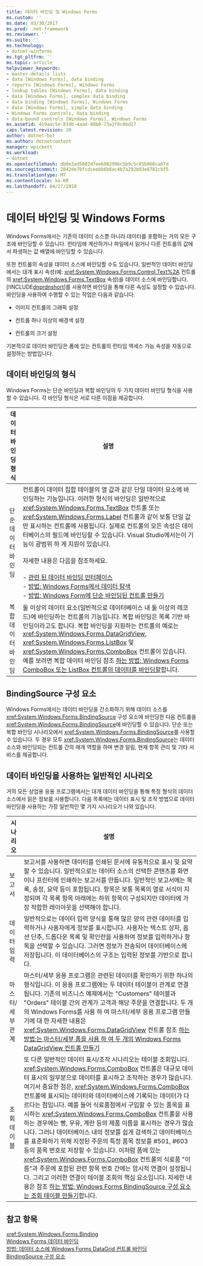 ```yaml
---
title: 데이터 바인딩 및 Windows Forms
ms.custom: ''
ms.date: 03/30/2017
ms.prod: .net-framework
ms.reviewer: ''
ms.suite: ''
ms.technology:
- dotnet-winforms
ms.tgt_pltfrm: ''
ms.topic: article
helpviewer_keywords:
- master-details lists
- data [Windows Forms], data binding
- reports [Windows Forms], Windows Forms
- lookup tables [Windows Forms], data binding
- data [Windows Forms], complex data binding
- data binding [Windows Forms], Windows Forms
- data [Windows Forms], simple data binding
- Windows Forms controls, data binding
- data-bound controls [Windows Forms], Windows Forms
ms.assetid: 419aac5e-819b-4aad-88b0-73a2f8c0bd27
caps.latest.revision: 20
author: dotnet-bot
ms.author: dotnetcontent
manager: wpickett
ms.workload:
- dotnet
ms.openlocfilehash: db0e3ad5602d7ee608299bc5b9c5c85b860cab7d
ms.sourcegitcommit: 2042de78fcdceebb6b8ac4b7a292b93e8782cbf5
ms.translationtype: MT
ms.contentlocale: ko-KR
ms.lasthandoff: 04/27/2018
---
```

# <a name="data-binding-and-windows-forms"></a>데이터 바인딩 및 Windows Forms
Windows Forms에서는 기존의 데이터 소스뿐 아니라 데이터를 포함하는 거의 모든 구조에 바인딩할 수 있습니다. 런타임에 계산하거나 파일에서 읽거나 다른 컨트롤의 값에서 파생하는 값 배열에 바인딩할 수 있습니다.  
  
 또한 컨트롤의 속성을 데이터 소스에 바인딩할 수도 있습니다. 일반적인 데이터 바인딩에서는 대개 표시 속성(예: <xref:System.Windows.Forms.Control.Text%2A> 컨트롤의 <xref:System.Windows.Forms.TextBox> 속성)을 데이터 소스에 바인딩합니다. [!INCLUDE[dnprdnshort](../../../includes/dnprdnshort-md.md)]를 사용하면 바인딩을 통해 다른 속성도 설정할 수 있습니다. 바인딩을 사용하여 수행할 수 있는 작업은 다음과 같습니다.  
  
-   이미지 컨트롤의 그래픽 설정  
  
-   컨트롤 하나 이상의 배경색 설정  
  
-   컨트롤의 크기 설정  
  
 기본적으로 데이터 바인딩은 폼에 있는 컨트롤의 런타임 액세스 가능 속성을 자동으로 설정하는 방법입니다.  
  
## <a name="types-of-data-binding"></a>데이터 바인딩의 형식  
 Windows Forms는 단순 바인딩과 복합 바인딩의 두 가지 데이터 바인딩 형식을 사용할 수 있습니다. 각 바인딩 형식은 서로 다른 이점을 제공합니다.  
  
|데이터 바인딩 형식|설명|  
|--------------------------|-----------------|  
|단순 데이터 바인딩|컨트롤이 데이터 집합 테이블의 열 값과 같은 단일 데이터 요소에 바인딩하는 기능입니다. 이러한 형식의 바인딩은 일반적으로 <xref:System.Windows.Forms.TextBox> 컨트롤 또는 <xref:System.Windows.Forms.Label> 컨트롤과 같이 보통 단일 값만 표시하는 컨트롤에 사용됩니다. 실제로 컨트롤의 모든 속성은 데이터베이스의 필드에 바인딩할 수 있습니다. Visual Studio에서는이 기능이 광범위 하 게 지원이 있습니다.<br /><br /> 자세한 내용은 다음을 참조하세요.<br /><br /> -   [관련 된 데이터 바인딩 인터페이스](../../../docs/framework/winforms/interfaces-related-to-data-binding.md)<br />-   [방법: Windows Forms에서 데이터 탐색](../../../docs/framework/winforms/how-to-navigate-data-in-windows-forms.md)<br />-   [방법: Windows Form에 단순 바인딩된 컨트롤 만들기](../../../docs/framework/winforms/how-to-create-a-simple-bound-control-on-a-windows-form.md)|  
|복합 데이터 바인딩|둘 이상의 데이터 요소(일반적으로 데이터베이스 내 둘 이상의 레코드)에 바인딩하는 컨트롤의 기능입니다. 복합 바인딩은 목록 기반 바인딩이라고도 합니다. 복합 바인딩을 지원하는 컨트롤의 예로는 <xref:System.Windows.Forms.DataGridView>, <xref:System.Windows.Forms.ListBox> 및 <xref:System.Windows.Forms.ComboBox> 컨트롤이 있습니다. 예를 보려면 복합 데이터 바인딩 참조 [하는 방법: Windows Forms ComboBox 또는 ListBox 컨트롤의 데이터를 바인딩할](../../../docs/framework/winforms/controls/how-to-bind-a-windows-forms-combobox-or-listbox-control-to-data.md)합니다.|  
  
## <a name="bindingsource-component"></a>BindingSource 구성 요소  
 Windows Forms에서는 데이터 바인딩을 간소화하기 위해 데이터 소스를 <xref:System.Windows.Forms.BindingSource> 구성 요소에 바인딩한 다음 컨트롤을 <xref:System.Windows.Forms.BindingSource>에 바인딩할 수 있습니다. 단순 또는 복합 바인딩 시나리오에서 <xref:System.Windows.Forms.BindingSource>를 사용할 수 있습니다. 두 경우 모두 <xref:System.Windows.Forms.BindingSource>는 데이터 소스와 바인딩되는 컨트롤 간의 매개 역할을 하며 변경 알림, 현재 항목 관리 및 기타 서비스를 제공합니다.  
  
## <a name="common-scenarios-that-employ-data-binding"></a>데이터 바인딩을 사용하는 일반적인 시나리오  
 거의 모든 상업용 응용 프로그램에서는 대개 데이터 바인딩을 통해 특정 형식의 데이터 소스에서 읽은 정보를 사용합니다. 다음 목록에는 데이터 표시 및 조작 방법으로 데이터 바인딩을 사용하는 가장 일반적인 몇 가지 시나리오가 나와 있습니다.  
  
|시나리오|설명|  
|--------------|-----------------|  
|보고서|보고서를 사용하면 데이터를 인쇄된 문서에 유동적으로 표시 및 요약할 수 있습니다. 일반적으로는 데이터 소스의 선택한 콘텐츠를 화면이나 프린터에 인쇄하는 보고서를 만듭니다. 일반적인 보고서에는 목록, 송장, 요약 등이 포함됩니다. 항목은 보통 목록의 열로 서식이 지정되며 각 목록 항목 아래에는 하위 항목이 구성되지만 데이터에 가장 적합한 레이아웃을 선택해야 합니다.|  
|데이터 입력|일반적으로는 데이터 입력 양식을 통해 많은 양의 관련 데이터를 입력하거나 사용자에게 정보를 표시합니다. 사용자는 텍스트 상자, 옵션 단추, 드롭다운 목록 및 확인란을 사용하여 정보를 입력하거나 항목을 선택할 수 있습니다. 그러면 정보가 전송되어 데이터베이스에 저장됩니다. 이 데이터베이스의 구조는 입력된 정보를 기반으로 합니다.|  
|마스터/세부 관계|마스터/세부 응용 프로그램은 관련된 데이터를 확인하기 위한 하나의 형식입니다. 이 응용 프로그램에는 두 데이터 테이블이 관계로 연결됩니다. 기존의 비즈니스 예제에서는 "Customers" 테이블과 "Orders" 테이블 간의 관계가 고객과 해당 주문을 연결합니다. 두 개의 Windows Forms를 사용 하 여 마스터/세부 응용 프로그램 만들기에 대 한 자세한 내용은 <xref:System.Windows.Forms.DataGridView> 컨트롤 참조 [하는 방법:는 마스터/세부 폼을 사용 하 여 두 개의 Windows Forms DataGridView 컨트롤 만들기](../../../docs/framework/winforms/controls/create-a-master-detail-form-using-two-datagridviews.md)|  
|조회 테이블|또 다른 일반적인 데이터 표시/조작 시나리오는 테이블 조회입니다. <xref:System.Windows.Forms.ComboBox> 컨트롤은 대규모 데이터 표시의 일부분으로 데이터를 표시하고 조작하는 경우가 많습니다. 여기서 중요한 점은, <xref:System.Windows.Forms.ComboBox> 컨트롤에 표시되는 데이터와 데이터베이스에 기록되는 데이터가 다르다는 점입니다. 예를 들어 식료품점에서 구입할 수 있는 품목을 표시하는 <xref:System.Windows.Forms.ComboBox> 컨트롤을 사용하는 경우에는 빵, 우유, 계란 등의 제품 이름을 표시하는 경우가 많습니다. 그러나 데이터베이스 내의 정보를 쉽게 검색하고 데이터베이스를 표준화하기 위해 지정된 주문의 특정 품목 정보를 #501, #603 등의 품목 번호로 저장할 수 있습니다. 이처럼 폼에 있는 <xref:System.Windows.Forms.ComboBox> 컨트롤의 식료품 "이름"과 주문에 포함된 관련 항목 번호 간에는 암시적 연결이 설정됩니다. 그리고 이러한 연결이 테이블 조회의 핵심 요소입니다. 자세한 내용은 참조 [하는 방법: Windows Forms BindingSource 구성 요소는 조회 테이블 만들기](../../../docs/framework/winforms/controls/how-to-create-a-lookup-table-with-the-windows-forms-bindingsource-component.md)합니다.|  
  
## <a name="see-also"></a>참고 항목  
 <xref:System.Windows.Forms.Binding>  
 [Windows Forms 데이터 바인딩](../../../docs/framework/winforms/windows-forms-data-binding.md)  
 [방법: 데이터 소스에 Windows Forms DataGrid 컨트롤 바인딩](../../../docs/framework/winforms/controls/how-to-bind-the-windows-forms-datagrid-control-to-a-data-source.md)  
 [BindingSource 구성 요소](../../../docs/framework/winforms/controls/bindingsource-component.md)
